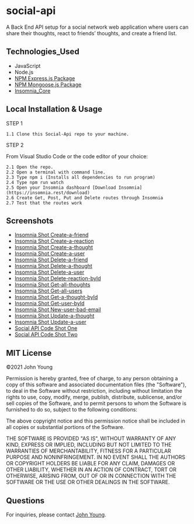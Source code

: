 # social-api

A Back End API setup for a social network web application where users can share their thoughts, react to friends’ thoughts, and create a friend list.

## Technologies_Used

- JavaScript
- Node.js
- [NPM Express.js Package](https://www.npmjs.com/package/express)
- [NPM Mongoose.js Package](https://www.npmjs.com/package/mongoose)
- [Insomnia_Core](https://insomnia.rest/download)

## Local Installation & Usage

STEP 1

    1.1 Clone this Social-Api repo to your machine.

STEP 2

From Visual Studio Code or the code editor of your choice:

    2.1 Open the repo.  
    2.2 Open a terminal with command line.
    2.3 Type npm i (Installs all dependencies to run program)
    2.4 Type npm run watch
    2.5 Open your Insomnia dashboard [Download Insomnia](https://insomnia.rest/download)
    2.6 Create Get, Post, Put and Delete routes through Insomnia
    2.7 Test that the routes work

## Screenshots

- [Insomnia Shot Create-a-friend](../public/images/Create-a-friend)
- [Insomnia Shot Create-a-reaction](../public/images/Create-a-reaction)
- [Insomnia Shot Create-a-thought](../public/images/Create-a-thought)
- [Insomnia Shot Create-a-user](../public/images/Create-a-user)
- [Insomnia Shot Delete-a-friend](../public/images/Delete-a-friend)
- [Insomnia Shot Delete-a-thought](../public/images/Delete-a-thought)
- [Insomnia Shot Delete-a-user](../public/images/Delete-a-user)
- [Insomnia Shot Delete-reaction-byId](../public/images/Delete-reaction-byId)
- [Insomnia Shot Get-all-thoughts](../public/images/Get-all-thoughts)
- [Insomnia Shot Get-all-users](../public/images/Get-all-users)
- [Insomnia Shot Get-a-thought-byId](../public/images/Get-a-thought-byId)
- [Insomnia Shot Get-user-byId](../public/images/Get-user-byId)
- [Insomnia Shot New-user-bad-email](../public/images/New-user-bad-email)
- [Insomnia Shot Update-a-thought](../public/images/Update-a-thought)
- [Insomnia Shot Update-a-user](../public/images/Update-a-user)
- [Social API Code Shot One](../public/images/social-api-shot-one)
- [Social API Code Shot Two](../public/images/social-api-shot-two)

## MIT License

&copy;2021 John Young

Permission is hereby granted, free of charge, to any person obtaining a copy
of this software and associated documentation files (the "Software"), to deal
in the Software without restriction, including without limitation the rights
to use, copy, modify, merge, publish, distribute, sublicense, and/or sell
copies of the Software, and to permit persons to whom the Software is
furnished to do so, subject to the following conditions:

The above copyright notice and this permission notice shall be included in all
copies or substantial portions of the Software.

THE SOFTWARE IS PROVIDED "AS IS", WITHOUT WARRANTY OF ANY KIND, EXPRESS OR
IMPLIED, INCLUDING BUT NOT LIMITED TO THE WARRANTIES OF MERCHANTABILITY,
FITNESS FOR A PARTICULAR PURPOSE AND NONINFRINGEMENT. IN NO EVENT SHALL THE
AUTHORS OR COPYRIGHT HOLDERS BE LIABLE FOR ANY CLAIM, DAMAGES OR OTHER
LIABILITY, WHETHER IN AN ACTION OF CONTRACT, TORT OR OTHERWISE, ARISING FROM,
OUT OF OR IN CONNECTION WITH THE SOFTWARE OR THE USE OR OTHER DEALINGS IN THE
SOFTWARE.

## Questions

For inquiries, please contact [John Young](https://github.com/jyoung0613).
